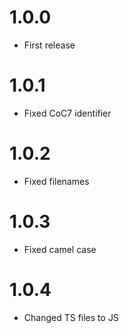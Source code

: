# 1.0.0
- First release

# 1.0.1
- Fixed CoC7 identifier

# 1.0.2
- Fixed filenames

# 1.0.3
- Fixed camel case

# 1.0.4
- Changed TS files to JS
